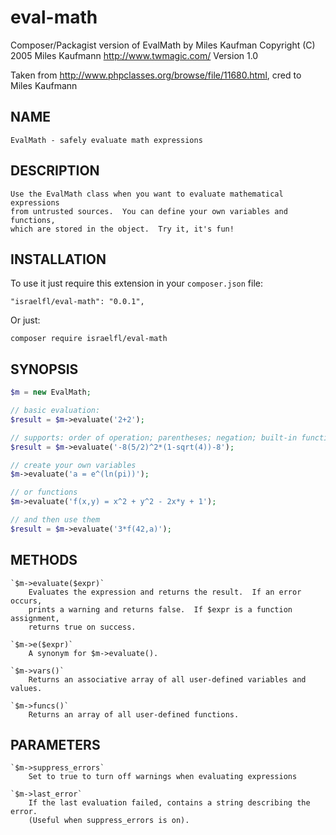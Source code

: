 # eval-math
Composer/Packagist version of EvalMath by Miles Kaufman
Copyright (C) 2005 Miles Kaufmann <http://www.twmagic.com/>
Version 1.0

Taken from http://www.phpclasses.org/browse/file/11680.html, cred to Miles Kaufmann

NAME
----
    EvalMath - safely evaluate math expressions
  
DESCRIPTION
-----------
    Use the EvalMath class when you want to evaluate mathematical expressions 
    from untrusted sources.  You can define your own variables and functions,
    which are stored in the object.  Try it, it's fun!
        
INSTALLATION
------------
To use it just require this extension in your `composer.json` file:

~~~
"israelfl/eval-math": "0.0.1",
~~~

Or just:
~~~
composer require israelfl/eval-math
~~~


SYNOPSIS
--------
~~~php
$m = new EvalMath;

// basic evaluation:
$result = $m->evaluate('2+2');

// supports: order of operation; parentheses; negation; built-in functions
$result = $m->evaluate('-8(5/2)^2*(1-sqrt(4))-8');

// create your own variables
$m->evaluate('a = e^(ln(pi))');

// or functions
$m->evaluate('f(x,y) = x^2 + y^2 - 2x*y + 1');

// and then use them
$result = $m->evaluate('3*f(42,a)');
~~~

METHODS
-------
    `$m->evaluate($expr)`
        Evaluates the expression and returns the result.  If an error occurs,
        prints a warning and returns false.  If $expr is a function assignment,
        returns true on success.
    
    `$m->e($expr)`
        A synonym for $m->evaluate().
    
    `$m->vars()`
        Returns an associative array of all user-defined variables and values.
        
    `$m->funcs()`
        Returns an array of all user-defined functions.

PARAMETERS
----------
    `$m->suppress_errors`
        Set to true to turn off warnings when evaluating expressions

    `$m->last_error`
        If the last evaluation failed, contains a string describing the error.
        (Useful when suppress_errors is on).
